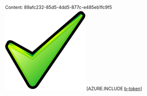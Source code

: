 Content: 89afc232-85d5-4dd5-877c-e485eb1fc9f5![image](3f27a655-44fb-4660-b292-e38a54c75afd.png)
[AZURE.INCLUDE [b-token](60e386d7-3955-4bb8-9b1d-3b3e76c96ccd.md)]

